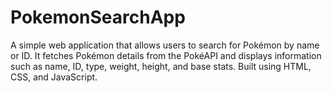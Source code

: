 # PokemonSearchApp
A simple web application that allows users to search for Pokémon by name or ID. It fetches Pokémon details from the PokéAPI and displays information such as name, ID, type, weight, height, and base stats. Built using HTML, CSS, and JavaScript.

